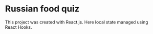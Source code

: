 # Russian food quiz

This project was created with React.js. Here local state managed using React Hooks.

